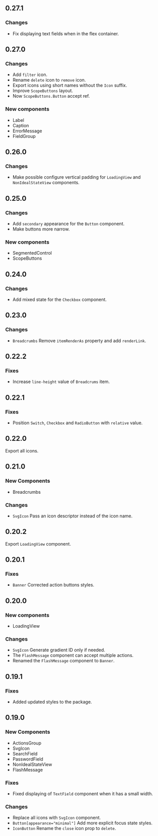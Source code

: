 ## 0.27.1

### Changes

- Fix displaying text fields when in the flex container.

## 0.27.0

### Changes

- Add `filter` icon.
- Rename `delete` icon to `remove` icon.
- Export icons using short names without the `Icon` suffix.
- Improve `ScopeButtons` layout.
- Now `ScopeButtons.Button` accept ref.

### New components

- Label
- Caption
- ErrorMessage
- FieldGroup

## 0.26.0

### Changes

- Make possible configure vertical padding for `LoadingView` and `NonIdealStateView` components.

## 0.25.0

### Changes

- Add `secondary` appearance for the `Button` component.
- Make buttons more narrow.

### New components

- SegmentedControl
- ScopeButtons

## 0.24.0

### Changes

- Add mixed state for the `Checkbox` component.

## 0.23.0

### Changes

- `Breadcrumbs` Remove `itemRenderAs` property and add `renderLink`.

## 0.22.2

### Fixes

- Increase `line-height` value of `Breadcrums` item.

## 0.22.1

### Fixes

- Position `Switch`, `Checkbox` and `RadioButton` with `relative` value.

## 0.22.0

Export all icons.

## 0.21.0

### New Components

- Breadcrumbs

### Changes

- `SvgIcon` Pass an icon descriptor instead of the icon name.

## 0.20.2

Export `LoadingView` component.

## 0.20.1

### Fixes

- `Banner` Corrected action buttons styles.

## 0.20.0

### New components

- LoadingView

### Changes

- `SvgIcon` Generate gradient ID only if needed.
- The `FlashMessage` component can accept multiple actions.
- Renamed the `FlashMessage` component to `Banner`.

## 0.19.1

### Fixes

- Added updated styles to the package.

## 0.19.0

### New Components

- ActionsGroup
- SvgIcon
- SearchField
- PasswordField
- NonIdealStateView
- FlashMessage

### Fixes

- Fixed displaying of `TextField` component when it has a small width.

### Changes

- Replace all icons with `SvgIcon` component.
- `Button[appearance="minimal"]` Add more explicit focus state styles.
- `IconButton` Rename the `close` icon prop to `delete`.
